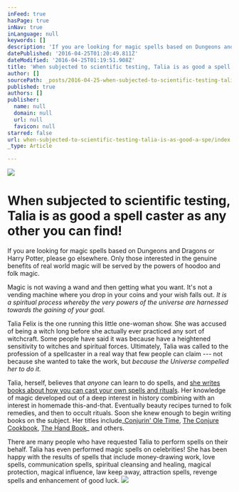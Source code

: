 ```yaml
---
inFeed: true
hasPage: true
inNav: true
inLanguage: null
keywords: []
description: 'If you are looking for magic spells based on Dungeons and Dragons or Harry Potter, please go elsewhere. Only those interested in the genuine benefits of real world magic will be served by the powers of hoodoo and folk magic.'
datePublished: '2016-04-25T01:20:49.811Z'
dateModified: '2016-04-25T01:19:51.908Z'
title: 'When subjected to scientific testing, Talia is as good a spell caster as any other you can find!'
author: []
sourcePath: _posts/2016-04-25-when-subjected-to-scientific-testing-talia-is-as-good-a-spe.md
published: true
authors: []
publisher:
  name: null
  domain: null
  url: null
  favicon: null
starred: false
url: when-subjected-to-scientific-testing-talia-is-as-good-a-spe/index.html
_type: Article

---
```

![](https://the-grid-user-content.s3-us-west-2.amazonaws.com/632c0b12-2969-4142-ae75-c15350feadd8.jpg)

# When subjected to scientific testing, Talia is as good a spell caster as any other you can find!

If you are looking for magic spells based on Dungeons and Dragons or Harry Potter, please go elsewhere. Only those interested in the genuine benefits of real world magic will be served by the powers of hoodoo and folk magic.

Magic is not waving a wand and then getting what you want. It's not a vending machine where you drop in your coins and your wish falls out. _It is a spiritual process whereby the very powers of the universe are harnessed towards the gaining of your goal._

Talia Felix is the one running this little one-woman show. She was accused of being a witch long before she actually ever practiced any sort of witchcraft. Some people have said it was because have a heightened sensitivity to witches and spiritual forces. Ultimately, Talia was called to the profession of a spellcaster in a real way that few people can claim --- not because she wanted to take the work, but _because the Universe compelled her to do it._

Talia, herself, believes that _anyone_ can learn to do spells, and [she writes books about how you can cast your own spells and rituals][0]. Her knowledge of magic developed out of a deep interest in history combining with an interest in homemade this-and-that. Eventually beauty recipes turned to folk remedies, and then to occult rituals. Soon she knew enough to begin writing books on the subject. Her titles include_[Conjurin' Ole Time][1], [The Conjure Cookbook][2], [The Hand Book][3]_ and others.

There are many people who have requested Talia to perform spells on their behalf. Talia has even performed magic spells on celebrities! She has been happy with the results of spells that include money-drawing work, love spells, communication spells, spiritual cleansing and healing, magical protection, magical influence, law keep away, attraction spells, revenge spells and enhancement of good luck. ![](https://the-grid-user-content.s3-us-west-2.amazonaws.com/9b64460d-3755-4588-b90e-f436d20cd901.jpg)

[0]: http://amzn.to/1Sm0xZf
[1]: http://amzn.to/1Sm0RHh
[2]: http://amzn.to/1VMNPpd
[3]: http://amzn.to/1SsQ4HS
